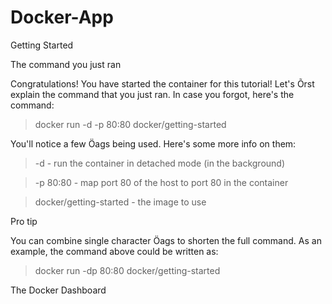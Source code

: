# Docker-App

Getting Started

The command you just ran

Congratulations! You have started the container for this tutorial! Let's Õrst explain the
command that you just ran. In case you forgot, here's the command:

> docker run -d -p 80:80 docker/getting-started

You'll notice a few Öags being used. Here's some more info on them:

> -d - run the container in detached mode (in the background)

> -p 80:80 - map port 80 of the host to port 80 in the container

> docker/getting-started - the image to use

Pro tip

You can combine single character Öags to shorten the full command. As an example, the command above
could be written as:

> docker run -dp 80:80 docker/getting-started


The Docker Dashboard























